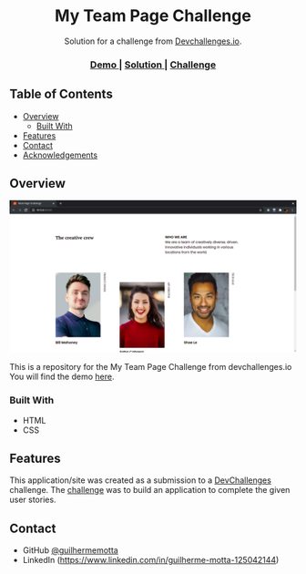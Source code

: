<h1 align="center">My Team Page Challenge</h1>

<div align="center">
   Solution for a challenge from  <a href="http://devchallenges.io" target="_blank">Devchallenges.io</a>.
</div>

<div align="center">
  <h3>
    <a href="https://guilhermemotta.github.io/my-team-page-challenge">
      Demo
    </a>
    <span> | </span>
    <a href="https://github.com/guilhermemotta/my-team-page-challenge">
      Solution
    </a>
    <span> | </span>
    <a href="https://devchallenges.io/challenges/hhmesazsqgKXrTkYkt0U">
      Challenge
    </a>
  </h3>
</div>

<!-- TABLE OF CONTENTS -->

## Table of Contents

- [Overview](#overview)
  - [Built With](#built-with)
- [Features](#features)
- [Contact](#contact)
- [Acknowledgements](#acknowledgements)

<!-- OVERVIEW -->

## Overview

![screenshot](https://github.com/guilhermemotta/my-team-page-challenge/raw/master/images/snap.png)

This is a repository for the My Team Page Challenge from devchallenges.io<br>
You will find the demo [here](https://guilhermemotta.github.io/my-team-page-challenge).

### Built With
- HTML
- CSS

## Features

This application/site was created as a submission to a [DevChallenges](https://devchallenges.io/challenges) challenge. The [challenge](https://devchallenges.io/challenges/hhmesazsqgKXrTkYkt0U) was to build an application to complete the given user stories.


<!--## Acknowledgements -->

<!-- This section should list any articles or add-ons/plugins that helps you to complete the project. This is optional but it will help you in the future. For exmpale -->

## Contact

- GitHub [@guilhermemotta](https://github.com/guilhermemotta)
- LinkedIn (https://www.linkedin.com/in/guilherme-motta-125042144)